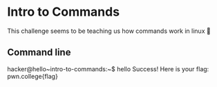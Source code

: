 # Intro to Commands
This challenge seems to be teaching us how commands work in linux 😤
## Command line
hacker@hello~intro-to-commands:~$ hello
Success! Here is your flag:
pwn.college{flag}
